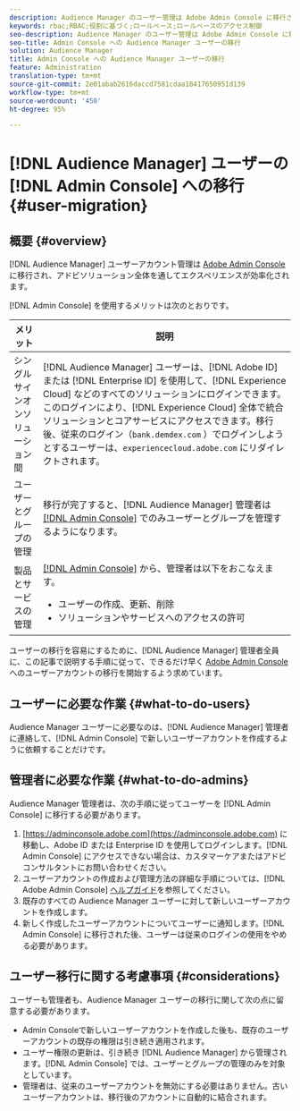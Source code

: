 ```yaml
---
description: Audience Manager のユーザー管理は Adobe Admin Console に移行されます。この記事では、ユーザー移行の準備に必要な作業と移行完了後の変更点について説明します。
keywords: rbac;RBAC;役割に基づく;ロールベース;ロールベースのアクセス制御
seo-description: Audience Manager のユーザー管理は Adobe Admin Console に移行されます。この記事では、ユーザー移行の準備に必要な作業と移行完了後の変更点について説明します。
seo-title: Admin Console への Audience Manager ユーザーの移行
solution: Audience Manager
title: Admin Console への Audience Manager ユーザーの移行
feature: Administration
translation-type: tm+mt
source-git-commit: 2e01abab2616daccd7581cdaa18417650951d139
workflow-type: tm+mt
source-wordcount: '450'
ht-degree: 95%

---
```



# [!DNL Audience Manager] ユーザーの [!DNL Admin Console] への移行 {#user-migration}

## 概要 {#overview}

[!DNL Audience Manager] ユーザーアカウント管理は [Adobe Admin Console](https://helpx.adobe.com/jp/enterprise/using/admin-console.html) に移行され、アドビソリューション全体を通してエクスペリエンスが効率化されます。

 [!DNL Admin Console] を使用するメリットは次のとおりです。

| メリット | 説明 |
|---|---|
| シングルサインオンソリューション間 | [!DNL Audience Manager] ユーザーは、[!DNL Adobe ID] または [!DNL Enterprise ID] を使用して、[!DNL Experience Cloud] などのすべてのソリューションにログインできます。このログインにより、[!DNL Experience Cloud] 全体で統合ソリューションとコアサービスにアクセスできます。移行後、従来のログイン（`bank.demdex.com` ）でログインしようとするユーザーは、`experiencecloud.adobe.com` にリダイレクトされます。 |
| ユーザーとグループの管理 | 移行が完了すると、[!DNL Audience Manager] 管理者は [[!DNL Admin Console]](http://adminconsole.adobe.com/enterprise/) でのみユーザーとグループを管理するようになります。 |
| 製品とサービスの管理 | [[!DNL Admin Console]](http://adminconsole.adobe.com/enterprise/) から、管理者は以下をおこなえます。 <ul><li>ユーザーの作成、更新、削除</li><li>ソリューションやサービスへのアクセスの許可</li></ul> |

ユーザーの移行を容易にするために、[!DNL Audience Manager] 管理者全員に、この記事で説明する手順に従って、できるだけ早く [Adobe Admin Console](https://helpx.adobe.com/enterprise/using/admin-console.html) へのユーザーアカウントの移行を開始するよう求めています。

## ユーザーに必要な作業 {#what-to-do-users}

Audience Manager ユーザーに必要なのは、[!DNL Audience Manager] 管理者に連絡して、[!DNL Admin Console] で新しいユーザーアカウントを作成するように依頼することだけです。

## 管理者に必要な作業 {#what-to-do-admins}

Audience Manager 管理者は、次の手順に従ってユーザーを [!DNL Admin Console] に移行する必要があります。

1. [https://adminconsole.adobe.com](https://adminconsole.adobe.com) に移動し、Adobe ID または Enterprise ID を使用してログインします。[!DNL Admin Console] にアクセスできない場合は、カスタマーケアまたはアドビコンサルタントにお問い合わせください。
2. ユーザーアカウントの作成および管理方法の詳細な手順については、[!DNL Adobe Admin Console] [ヘルプガイド](https://helpx.adobe.com/jp/enterprise/admin-guide.html/enterprise/using/users.ug.html)を参照してください。
3. 既存のすべての Audience Manager ユーザーに対して新しいユーザーアカウントを作成します。
4. 新しく作成したユーザーアカウントについてユーザーに通知します。[!DNL Admin Console] に移行された後、ユーザーは従来のログインの使用をやめる必要があります。

## ユーザー移行に関する考慮事項 {#considerations}

ユーザーも管理者も、Audience Manager ユーザーの移行に関して次の点に留意する必要があります。

* Admin Consoleで新しいユーザーアカウントを作成した後も、既存のユーザーアカウントの既存の権限は引き続き適用されます。
* ユーザー権限の更新は、引き続き [!DNL Audience Manager] から管理されます。[!DNL Admin Console] では、ユーザーとグループの管理のみを対象としています。
* 管理者は、従来のユーザーアカウントを無効にする必要はありません。古いユーザーアカウントは、移行後のアカウントに自動的に結合されます。
